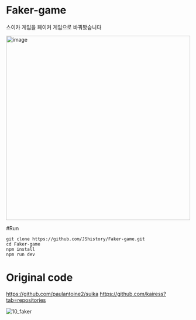 # Faker-game
스이카 게임을 페이커 게임으로 바꿔봤습니다

<img width="503" alt="image" src="https://github.com/JShistory/Faker-game/assets/98608723/4275d4f6-b1d7-4181-aa93-093f4fb7a8d5">

#Run
```
git clone https://github.com/JShistory/Faker-game.git
cd Faker-game
npm install
npm run dev
```


# Original code
https://github.com/paulantoine2/suika
https://github.com/kairess?tab=repositories


![10_faker](https://github.com/JShistory/Faker-game/assets/98608723/dca28e46-ced5-4ba2-8608-5b1e891eee24)
